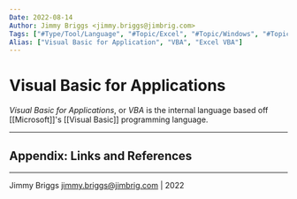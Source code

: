 ```yaml
---
Date: 2022-08-14
Author: Jimmy Briggs <jimmy.briggs@jimbrig.com>
Tags: ["#Type/Tool/Language", "#Topic/Excel", "#Topic/Windows", "#Topic/Dev/VBA", "#Topic/Dev"]
Alias: ["Visual Basic for Application", "VBA", "Excel VBA"]
---
```


# Visual Basic for Applications

*Visual Basic for Applications*, or *VBA* is the internal language based off [[Microsoft]]'s [[Visual Basic]] programming language.

***

## Appendix: Links and References

***

Jimmy Briggs <jimmy.briggs@jimbrig.com> | 2022